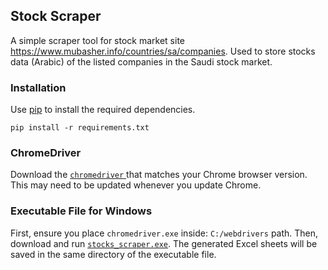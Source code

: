 ## Stock Scraper
A simple scraper tool for stock market site https://www.mubasher.info/countries/sa/companies. Used to store stocks data (Arabic) of the listed companies in the Saudi stock market.

### Installation
Use [pip](https://pip.pypa.io/en/stable/) to install the required dependencies.

```
pip install -r requirements.txt
```

### ChromeDriver
Download the [`chromedriver` ](https://chromedriver.chromium.org/downloads) that matches your Chrome browser version. This may need to be updated whenever you update Chrome.

### Executable File for Windows
First, ensure you place ```chromedriver.exe``` inside: ```C:/webdrivers``` path. Then, download and run [```stocks_scraper.exe```](https://drive.google.com/open?id=1Y5uhtN4O3jiN65ZMXOtpt47lfaeboeG_). The generated Excel sheets will be saved in the same directory of the executable file.